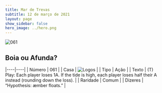 ```yaml
---
title: Mar de Trevas
subtitle: 12 de março de 2021
layout: page
show_sidebar: false
hero_image: ../hero.png
---
```


![061](https://cdn.keyforgegame.com/media/card_front/pt/496_061_J72MCX874FM9_pt.png)

## Boia ou Afunda?

|----|----|
| Número | 061 |
| Casa | ![Logos](https://archonarcana.com/images/thumb/c/ce/Logos.png/22px-Logos.png "Logos") |
| Tipo | Ação |
| Texto | (T) Play: Each player loses 1A. If the tide is high, each player loses half their A instead (rounding down the loss). |
| Raridade | Comum |
| Dizeres | “Hypothesis: æmber floats.” |
